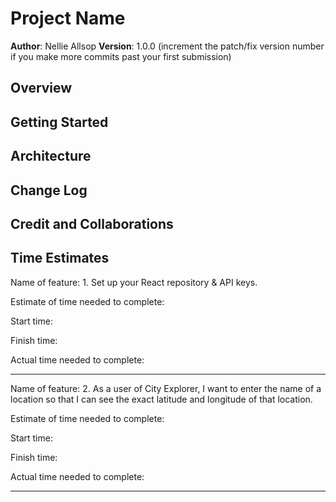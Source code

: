 # Project Name

**Author**: Nellie Allsop
**Version**: 1.0.0 (increment the patch/fix version number if you make more commits past your first submission)

## Overview

<!-- Provide a high level overview of what this application is and why you are building it, beyond the fact that it's an assignment for this class. (i.e. What's your problem domain?) -->

## Getting Started

<!-- What are the steps that a user must take in order to build this app on their own machine and get it running? -->

## Architecture

<!-- Provide a detailed description of the application design. What technologies (languages, libraries, etc) you're using, and any other relevant design information. -->

## Change Log

<!-- Use this area to document the iterative changes made to your application as each feature is successfully implemented. Use time stamps. Here's an example:

01-01-2001 4:59pm - Application now has a fully-functional express server, with a GET route for the location resource. -->

## Credit and Collaborations

<!-- Give credit (and a link) to other people or resources that helped you build this application. -->

## Time Estimates

Name of feature: 1. Set up your React repository & API keys. 

Estimate of time needed to complete: 

Start time: 

Finish time: 

Actual time needed to complete:

****************

Name of feature: 2. As a user of City Explorer, I want to enter the name of a location so that I can see the exact latitude and longitude of that location.

Estimate of time needed to complete: 

Start time: 

Finish time: 

Actual time needed to complete:

****************

